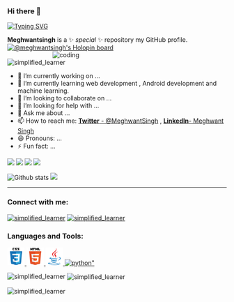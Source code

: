 ### Hi there 👋
[![Typing SVG](https://readme-typing-svg.herokuapp.com?color=4CF7D3F1&lines=HELLO%2C+I+am+MEGHWANT+SINGH;Interested+in+learning+NEW+TECHNOLOGY;Web+Development%2C+Android+Development;Machine+learning;above+all+love+Cloud+Computing+)](https://git.io/typing-svg)

**Meghwantsingh** is a ✨ _special_ ✨ repository my GitHub profile.
[![@meghwantsingh's Holopin board](https://holopin.me/meghwantsingh)](https://holopin.io/@meghwantsingh)
<img align="right" alt="coding" width="400" src="https://user-images.githubusercontent.com/55389276/140866485-8fb1c876-9a8f-4d6a-98dc-08c4981eaf70.gif">
<p align="left"> <img src="https://komarev.com/ghpvc/?username=Meghwantsingh&label=Profile%20views&color=0e75b6&style=flat" alt="simplified_learner" /> </p>

- 🔭 I’m currently working on ...
- 🌱 I’m currently learning web development , Android development and machine learning.
- 👯 I’m looking to collaborate on ...
- 🤔 I’m looking for help with ...
- 💬 Ask me about ...
- 📫 How to reach me: [**Twitter** - @MeghwantSingh](https://twitter.com/MeghwantSingh) ,  [**LinkedIn**- Meghwant Singh](https://www.linkedin.com/in/meghwant-singh-rana-042464207/)
- 😄 Pronouns: ...
- ⚡ Fun fact: ...


![](https://img.shields.io/badge/-HTML-e34f26?logo=html5&logoColor=fff) 
![](https://img.shields.io/badge/-CSS-1572B6?logo=css3&logoColor=fff)
![](https://img.shields.io/badge/-PYTHON-fffff?logo=python&logoColor=fff) 
![](https://img.shields.io/badge/-JAVA-FFFF00?logo=Java&logoColor=fff) 

![Github stats](https://github-readme-stats.vercel.app/api?username=Meghwantsingh&count_private=true&show_icons=true&theme=radical)
![](https://github-readme-stats.vercel.app/api/top-langs/?username=MEGHWANTSINGH&show_icons=true&theme=radical)

<hr>

<h3 align="left">Connect with me:</h3>
<p align="left">
<a href="https://www.linkedin.com/in/meghwant-singh-rana-042464207/" target="blank"><img align="center" src="https://encrypted-tbn0.gstatic.com/images?q=tbn:ANd9GcQc4_prso_FM4xlCI58kfFRmr188W1VoTq_W6r7j0X_Yw&s" alt="simplified_learner" height="30" width="40" /></a>
<a href="https://twitter.com/MeghwantSingh" target="blank"><img align="center" src="https://upload.wikimedia.org/wikipedia/commons/thumb/4/4f/Twitter-logo.svg/1200px-Twitter-logo.svg.png" alt="simplified_learner" height="30" width="40" /></a>
</p>

<h3 align="left">Languages and Tools:</h3>
<p align="left"> <a href="https://www.w3schools.com/css/" target="_blank" rel="noreferrer"> <img src="https://raw.githubusercontent.com/devicons/devicon/master/icons/css3/css3-original-wordmark.svg" alt="css3" width="40" height="40"/> </a> <a href="https://www.w3schools.com/html/" target="_blank" rel="noreferrer"> <img src="https://raw.githubusercontent.com/devicons/devicon/master/icons/html5/html5-original-wordmark.svg" alt="html5" width="40" height="40"/> </a> <a href="https://www.w3schools.com/java/" target="_blank" rel="noreferrer"> <img src="https://raw.githubusercontent.com/devicons/devicon/master/icons/java/java-original.svg" alt="java" width="40" height="40"/> </a> <a href="https://www.w3schools.com/python/" target="_blank" rel="noreferrer"> <img src="https://upload.wikimedia.org/wikipedia/commons/thumb/c/c3/Python-logo-notext.svg/172px-Python-logo-notext.svg.png?20220821155029" alt=python" width="40" height="40"/> </a>

<p><img align="left" src="https://github-readme-stats.vercel.app/api/top-langs?username=Meghwantsingh&show_icons=true&locale=en&layout=compact" alt="simplified_learner" /></p>

<p>&nbsp;<img align="center" src="https://github-readme-stats.vercel.app/api?username=Meghwantsingh&show_icons=true&locale=en" alt="simplified_learner" /></p>

<p><img align="center" src="https://github-readme-streak-stats.herokuapp.com/?user=Meghwantsingh&" alt="simplified_learner" /></p>
